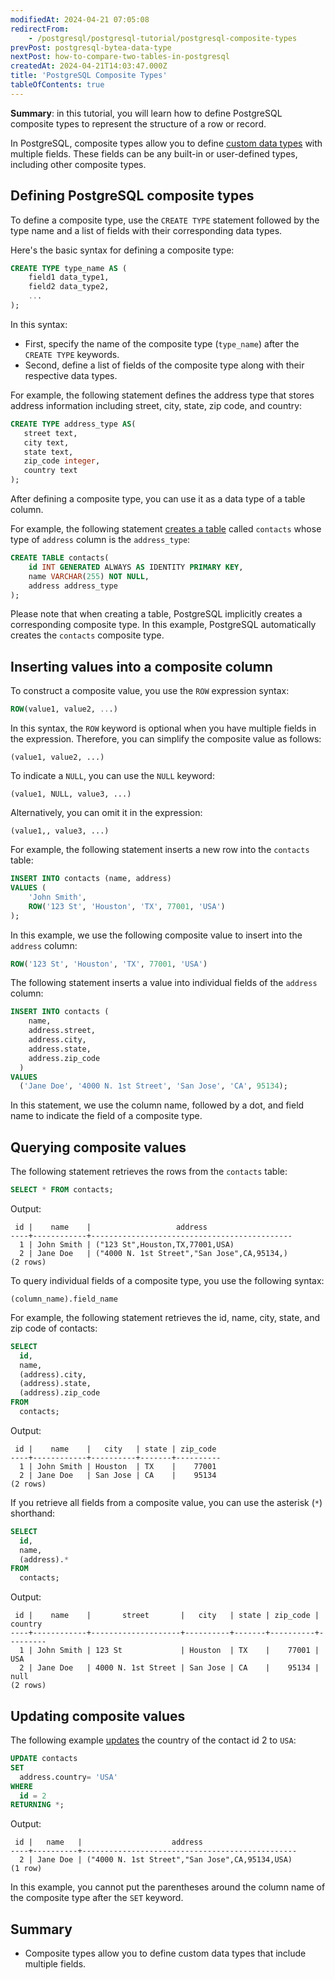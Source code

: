 ```yaml
---
modifiedAt: 2024-04-21 07:05:08
redirectFrom:
    - /postgresql/postgresql-tutorial/postgresql-composite-types
prevPost: postgresql-bytea-data-type
nextPost: how-to-compare-two-tables-in-postgresql
createdAt: 2024-04-21T14:03:47.000Z
title: 'PostgreSQL Composite Types'
tableOfContents: true
---
```


**Summary**: in this tutorial, you will learn how to define PostgreSQL composite types to represent the structure of a row or record.

In PostgreSQL, composite types allow you to define [custom data types](/postgresql/postgresql-user-defined-data-types) with multiple fields. These fields can be any built-in or user-defined types, including other composite types.

## Defining PostgreSQL composite types

To define a composite type, use the `CREATE TYPE` statement followed by the type name and a list of fields with their corresponding data types.

Here's the basic syntax for defining a composite type:

```sql
CREATE TYPE type_name AS (
    field1 data_type1,
    field2 data_type2,
    ...
);
```

In this syntax:

- First, specify the name of the composite type (`type_name`) after the `CREATE TYPE` keywords.
- Second, define a list of fields of the composite type along with their respective data types.

For example, the following statement defines the address type that stores address information including street, city, state, zip code, and country:

```sql
CREATE TYPE address_type AS(
   street text,
   city text,
   state text,
   zip_code integer,
   country text
);
```

After defining a composite type, you can use it as a data type of a table column.

For example, the following statement [creates a table](/postgresql/postgresql-create-table) called `contacts` whose type of `address` column is the `address_type`:

```sql
CREATE TABLE contacts(
    id INT GENERATED ALWAYS AS IDENTITY PRIMARY KEY,
    name VARCHAR(255) NOT NULL,
    address address_type
);
```

Please note that when creating a table, PostgreSQL implicitly creates a corresponding composite type. In this example, PostgreSQL automatically creates the `contacts` composite type.

## Inserting values into a composite column

To construct a composite value, you use the `ROW` expression syntax:

```sql
ROW(value1, value2, ...)
```

In this syntax, the `ROW` keyword is optional when you have multiple fields in the expression. Therefore, you can simplify the composite value as follows:

```
(value1, value2, ...)
```

To indicate a `NULL`, you can use the `NULL` keyword:

```
(value1, NULL, value3, ...)
```

Alternatively, you can omit it in the expression:

```
(value1,, value3, ...)
```

For example, the following statement inserts a new row into the `contacts` table:

```sql
INSERT INTO contacts (name, address)
VALUES (
    'John Smith',
    ROW('123 St', 'Houston', 'TX', 77001, 'USA')
);
```

In this example, we use the following composite value to insert into the `address` column:

```sql
ROW('123 St', 'Houston', 'TX', 77001, 'USA')
```

The following statement inserts a value into individual fields of the `address` column:

```sql
INSERT INTO contacts (
    name,
    address.street,
    address.city,
    address.state,
    address.zip_code
  )
VALUES
  ('Jane Doe', '4000 N. 1st Street', 'San Jose', 'CA', 95134);
```

In this statement, we use the column name, followed by a dot, and field name to indicate the field of a composite type.

## Querying composite values

The following statement retrieves the rows from the `contacts` table:

```sql
SELECT * FROM contacts;
```

Output:

```
 id |    name    |                   address
----+------------+---------------------------------------------
  1 | John Smith | ("123 St",Houston,TX,77001,USA)
  2 | Jane Doe   | ("4000 N. 1st Street","San Jose",CA,95134,)
(2 rows)
```

To query individual fields of a composite type, you use the following syntax:

```
(column_name).field_name
```

For example, the following statement retrieves the id, name, city, state, and zip code of contacts:

```sql
SELECT
  id,
  name,
  (address).city,
  (address).state,
  (address).zip_code
FROM
  contacts;
```

Output:

```
 id |    name    |   city   | state | zip_code
----+------------+----------+-------+----------
  1 | John Smith | Houston  | TX    |    77001
  2 | Jane Doe   | San Jose | CA    |    95134
(2 rows)
```

If you retrieve all fields from a composite value, you can use the asterisk (`*`) shorthand:

```sql
SELECT
  id,
  name,
  (address).*
FROM
  contacts;
```

Output:

```
 id |    name    |       street       |   city   | state | zip_code | country
----+------------+--------------------+----------+-------+----------+---------
  1 | John Smith | 123 St             | Houston  | TX    |    77001 | USA
  2 | Jane Doe   | 4000 N. 1st Street | San Jose | CA    |    95134 | null
(2 rows)
```

## Updating composite values

The following example [updates](/postgresql/postgresql-update) the country of the contact id 2 to `USA`:

```sql
UPDATE contacts
SET
  address.country= 'USA'
WHERE
  id = 2
RETURNING *;
```

Output:

```
 id |   name   |                    address
----+----------+------------------------------------------------
  2 | Jane Doe | ("4000 N. 1st Street","San Jose",CA,95134,USA)
(1 row)
```

In this example, you cannot put the parentheses around the column name of the composite type after the `SET` keyword.

## Summary

- Composite types allow you to define custom data types that include multiple fields.
